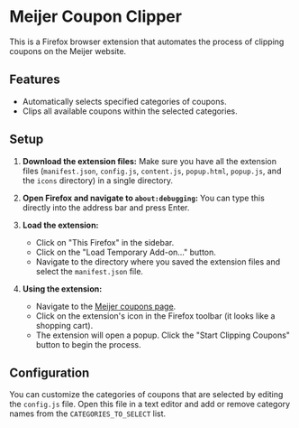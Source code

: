 # Meijer Coupon Clipper

This is a Firefox browser extension that automates the process of clipping coupons on the Meijer website.

## Features

- Automatically selects specified categories of coupons.
- Clips all available coupons within the selected categories.

## Setup

1.  **Download the extension files:**
    Make sure you have all the extension files (`manifest.json`, `config.js`, `content.js`, `popup.html`, `popup.js`, and the `icons` directory) in a single directory.

2.  **Open Firefox and navigate to `about:debugging`:**
    You can type this directly into the address bar and press Enter.

3.  **Load the extension:**
    - Click on "This Firefox" in the sidebar.
    - Click on the "Load Temporary Add-on..." button.
    - Navigate to the directory where you saved the extension files and select the `manifest.json` file.

4.  **Using the extension:**
    - Navigate to the [Meijer coupons page](https://www.meijer.com/shopping/coupons.html).
    - Click on the extension's icon in the Firefox toolbar (it looks like a shopping cart).
    - The extension will open a popup. Click the "Start Clipping Coupons" button to begin the process.

## Configuration

You can customize the categories of coupons that are selected by editing the `config.js` file. Open this file in a text editor and add or remove category names from the `CATEGORIES_TO_SELECT` list.
